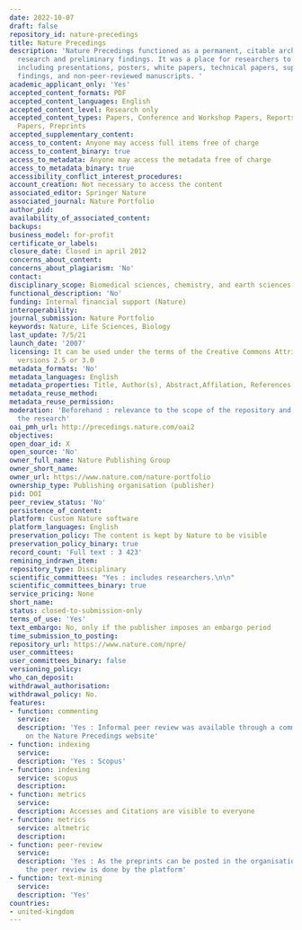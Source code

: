 ```yaml
---
date: 2022-10-07
draft: false
repository_id: nature-precedings
title: Nature Precedings
description: 'Nature Precedings functioned as a permanent, citable archive for pre-publication
  research and preliminary findings. It was a place for researchers to share documents,
  including presentations, posters, white papers, technical papers, supplementary
  findings, and non-peer-reviewed manuscripts. '
academic_applicant_only: 'Yes'
accepted_content_formats: PDF
accepted_content_languages: English
accepted_content_level: Research only
accepted_content_types: Papers, Conference and Workshop Papers, Reports and Working
  Papers, Preprints
accepted_supplementary_content:
access_to_content: Anyone may access full items free of charge
access_to_content_binary: true
access_to_metadata: Anyone may access the metadata free of charge
access_to_metadata_binary: true
accessibility_conflict_interest_procedures:
account_creation: Not necessary to access the content
associated_editor: Springer Nature
associated_journal: Nature Portfolio
author_pid:
availability_of_associated_content:
backups:
business_model: for-profit
certificate_or_labels:
closure_date: Closed in april 2012
concerns_about_content:
concerns_about_plagiarism: 'No'
contact:
disciplinary_scope: Biomedical sciences, chemistry, and earth sciences
functional_description: 'No'
funding: Internal financial support (Nature)
interoperability:
journal_submission: Nature Portfolio
keywords: Nature, Life Sciences, Biology
last_update: 7/5/21
launch_date: '2007'
licensing: It can be used under the terms of the Creative Commons Attribution License,
  versions 2.5 or 3.0
metadata_formats: 'No'
metadata_languages: English
metadata_properties: Title, Author(s), Abstract,Affilation, References, Keywords
metadata_reuse_method:
metadata_reuse_permission:
moderation: 'Beforehand : relevance to the scope of the repository and quality of
  the research'
oai_pmh_url: http://precedings.nature.com/oai2
objectives:
open_doar_id: X
open_source: 'No'
owner_full_name: Nature Publishing Group
owner_short_name:
owner_url: https://www.nature.com/nature-portfolio
ownership_type: Publishing organisation (publisher)
pid: DOI
peer_review_status: 'No'
persistence_of_content:
platform: Custom Nature software
platform_languages: English
preservation_policy: The content is kept by Nature to be visible
preservation_policy_binary: true
record_count: 'Full text : 3 423'
remining_indrawn_item:
repository_type: Disciplinary
scientific_committees: "Yes : includes researchers.\n\n"
scientific_committees_binary: true
service_pricing: None
short_name:
status: closed-to-submission-only
terms_of_use: 'Yes'
text_embargo: No, only if the publisher imposes an embargo period
time_submission_to_posting:
repository_url: https://www.nature.com/npre/
user_committees:
user_committees_binary: false
versioning_policy:
who_can_deposit:
withdrawal_authorisation:
withdrawal_policy: No.
features:
- function: commenting
  service:
  description: 'Yes : Informal peer review was available through a commenting system
    on the Nature Precedings website'
- function: indexing
  service:
  description: 'Yes : Scopus'
- function: indexing
  service: scopus
  description:
- function: metrics
  service:
  description: Accesses and Citations are visible to everyone
- function: metrics
  service: altmetric
  description:
- function: peer-review
  service:
  description: 'Yes : As the preprints can be posted in the organisation''s journals,
    the peer review is done by the platform'
- function: text-mining
  service:
  description: 'Yes'
countries:
- united-kingdom
---
```



